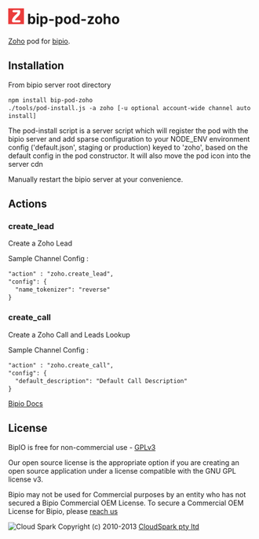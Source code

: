 ![Zoho](zoho.png) bip-pod-zoho
=======

[Zoho](https://www.zoho.com/) pod for [bipio](https://bip.io).  

## Installation

From bipio server root directory

    npm install bip-pod-zoho
    ./tools/pod-install.js -a zoho [-u optional account-wide channel auto install]

The pod-install script is a server script which will register the pod with the bipio server and add sparse
configuration to your NODE_ENV environment config ('default.json', staging or production)
keyed to 'zoho', based on the default config in the pod constructor.  It will also move the
pod icon into the server cdn

Manually restart the bipio server at your convenience.

## Actions

### create_lead

Create a Zoho Lead

Sample Channel Config :

```
"action" : "zoho.create_lead",
"config": {
  "name_tokenizer": "reverse"
}
```

### create_call

Create a Zoho Call and Leads Lookup

Sample Channel Config :

```
"action" : "zoho.create_call",
"config": {
  "default_description": "Default Call Description"
}
```

[Bipio Docs](https://bip.io/docs/pods/zoho)

## License

BipIO is free for non-commercial use - [GPLv3](http://www.gnu.org/copyleft/gpl.html)

Our open source license is the appropriate option if you are creating an open source application under a license compatible with the GNU GPL license v3. 

Bipio may not be used for Commercial purposes by an entity who has not secured a Bipio Commercial OEM License.  To secure a Commercial OEM License for Bipio,
please [reach us](mailto:enquiries@cloudspark.com.au)

![Cloud Spark](http://www.cloudspark.com.au/cdn/static/img/cs_logo.png "Cloud Spark - Rapid Web Stacks Built Beautifully")
Copyright (c) 2010-2013  [CloudSpark pty ltd](http://www.cloudspark.com.au)